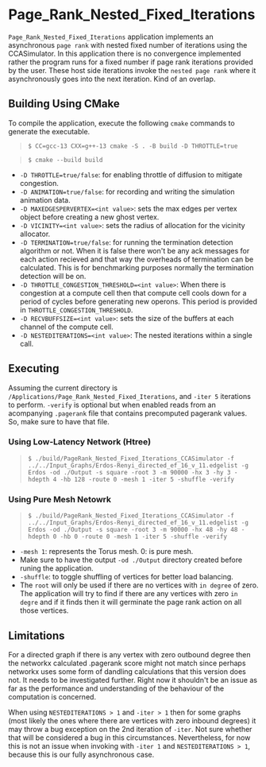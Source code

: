 # Page_Rank_Nested_Fixed_Iterations
`Page_Rank_Nested_Fixed_Iterations` application implements an asynchronous `page rank` with nested fixed number of iterations using the CCASimulator. In this application there is no convergence implemented rather the program runs for a fixed number if page rank iterations provided by the user. These host side iterations invoke the `nested page rank` where it asynchronously goes into the next iteration. Kind of an overlap.


## Building Using CMake
To compile the application, execute the following `cmake` commands to generate the executable.
> `$ CC=gcc-13 CXX=g++-13 cmake -S . -B build -D THROTTLE=true`

> `$ cmake --build build`

- `-D THROTTLE=true/false`: for enabling throttle of diffusion to mitigate congestion.
- `-D ANIMATION=true/false`: for recording and writing the simulation animation data.
- `-D MAXEDGESPERVERTEX=<int value>`: sets the max edges per vertex object before creating a new ghost vertex.
- `-D VICINITY=<int value>`: sets the radius of allocation for the vicinity allocator.
- `-D TERMINATION=true/false`: for running the termination detection algorithm or not. When it is false there won't be any ack messages for each action recieved and that way the overheads of termination can be calculated. This is for benchmarking purposes normally the termination detection will be on.
- `-D THROTTLE_CONGESTION_THRESHOLD=<int value>`: When there is congestion at a compute cell then that compute cell cools down for a period of cycles before generating new operons. This period is provided in `THROTTLE_CONGESTION_THRESHOLD`.
- `-D RECVBUFFSIZE=<int value>`: sets the size of the buffers at each channel of the compute cell.
- `-D NESTEDITERATIONS=<int value>`: The nested iterations within a single call.

## Executing
Assuming the current directory is `/Applications/Page_Rank_Nested_Fixed_Iterations`, and `-iter 5` iterations to perform. `-verify` is optional but when enabled reads from an acompanying `.pagerank` file that contains precomputed pagerank values. So, make sure to have that file.
### Using Low-Latency Network (Htree)
> `$ ./build/PageRank_Nested_Fixed_Iterations_CCASimulator -f ../../Input_Graphs/Erdos-Renyi_directed_ef_16_v_11.edgelist -g Erdos -od ./Output -s square -root 3 -m 90000 -hx 3 -hy 3 -hdepth 4 -hb 128 -route 0 -mesh 1 -iter 5 -shuffle -verify`

### Using Pure Mesh Netowrk
> `$ ./build/PageRank_Nested_Fixed_Iterations_CCASimulator -f ../../Input_Graphs/Erdos-Renyi_directed_ef_16_v_11.edgelist -g Erdos -od ./Output -s square -root 3 -m 90000 -hx 48 -hy 48 -hdepth 0 -hb 0 -route 0 -mesh 1 -iter 5 -shuffle -verify`

- `-mesh 1`: represents the Torus mesh. 0: is pure mesh.
- Make sure to have the output `-od ./Output` directory created before runing the application.
- `-shuffle`: to toggle shuffling of vertices for better load balancing.
- The `root` will only be used if there are no vertices with `in degree` of zero. The application will try to find if there are any vertices with zero `in degre` and if it finds then it will germinate the page rank action on all those vertices.

## Limitations
For a directed graph if there is any vertex with zero outbound degree then the networkx calculated .pagerank score might not match since perhaps networkx uses some form of dandling calculations that this version does not. It needs to be investigated further. Right now it shouldn't be an issue as far as the performance and understanding of the behaviour of the computation is concerned.

When using `NESTEDITERATIONS > 1` and `-iter > 1` then for some graphs (most likely the ones where there are vertices with zero inbound degrees) it may throw a bug exception on the 2nd iteration of `-iter`. Not sure whether that will be considered a bug in this circumstances. Nevertheless, for now this is not an issue when invoking with `-iter 1` and `NESTEDITERATIONS > 1`, because this is our fully asynchronous case.
